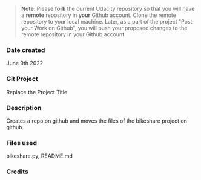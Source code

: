 >**Note**: Please **fork** the current Udacity repository so that you will have a **remote** repository in **your** Github account. Clone the remote repository to your local machine. Later, as a part of the project "Post your Work on Github", you will push your proposed changes to the remote repository in your Github account.

### Date created
June 9th 2022

### Git Project
Replace the Project Title

### Description
Creates a repo on github and moves the files of the bikeshare project on github.

### Files used
bikeshare.py, README.md

### Credits